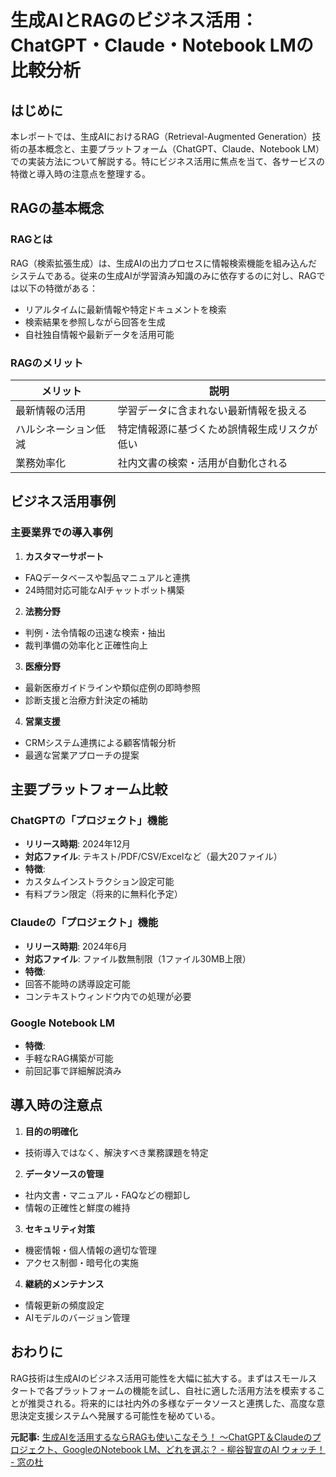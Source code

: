 # 生成AIとRAGのビジネス活用：ChatGPT・Claude・Notebook LMの比較分析

## はじめに

本レポートでは、生成AIにおけるRAG（Retrieval-Augmented Generation）技術の基本概念と、主要プラットフォーム（ChatGPT、Claude、Notebook LM）での実装方法について解説する。特にビジネス活用に焦点を当て、各サービスの特徴と導入時の注意点を整理する。

## RAGの基本概念

### RAGとは

RAG（検索拡張生成）は、生成AIの出力プロセスに情報検索機能を組み込んだシステムである。従来の生成AIが学習済み知識のみに依存するのに対し、RAGでは以下の特徴がある：

- リアルタイムに最新情報や特定ドキュメントを検索
- 検索結果を参照しながら回答を生成
- 自社独自情報や最新データを活用可能

### RAGのメリット

| メリット | 説明 |
|---------|------|
| 最新情報の活用 | 学習データに含まれない最新情報を扱える |
| ハルシネーション低減 | 特定情報源に基づくため誤情報生成リスクが低い |
| 業務効率化 | 社内文書の検索・活用が自動化される |

## ビジネス活用事例

### 主要業界での導入事例

1. **カスタマーサポート**
 - FAQデータベースや製品マニュアルと連携
 - 24時間対応可能なAIチャットボット構築

2. **法務分野**
 - 判例・法令情報の迅速な検索・抽出
 - 裁判準備の効率化と正確性向上

3. **医療分野**
 - 最新医療ガイドラインや類似症例の即時参照
 - 診断支援と治療方針決定の補助

4. **営業支援**
 - CRMシステム連携による顧客情報分析
 - 最適な営業アプローチの提案

## 主要プラットフォーム比較

### ChatGPTの「プロジェクト」機能

- **リリース時期**: 2024年12月
- **対応ファイル**: テキスト/PDF/CSV/Excelなど（最大20ファイル）
- **特徴**:
 - カスタムインストラクション設定可能
 - 有料プラン限定（将来的に無料化予定）

### Claudeの「プロジェクト」機能

- **リリース時期**: 2024年6月
- **対応ファイル**: ファイル数無制限（1ファイル30MB上限）
- **特徴**:
 - 回答不能時の誘導設定可能
 - コンテキストウィンドウ内での処理が必要

### Google Notebook LM

- **特徴**:
 - 手軽なRAG構築が可能
 - 前回記事で詳細解説済み

## 導入時の注意点

1. **目的の明確化**
 - 技術導入ではなく、解決すべき業務課題を特定

2. **データソースの管理**
 - 社内文書・マニュアル・FAQなどの棚卸し
 - 情報の正確性と鮮度の維持

3. **セキュリティ対策**
 - 機密情報・個人情報の適切な管理
 - アクセス制御・暗号化の実施

4. **継続的メンテナンス**
 - 情報更新の頻度設定
 - AIモデルのバージョン管理

## おわりに

RAG技術は生成AIのビジネス活用可能性を大幅に拡大する。まずはスモールスタートで各プラットフォームの機能を試し、自社に適した活用方法を模索することが推奨される。将来的には社内外の多様なデータソースと連携した、高度な意思決定支援システムへ発展する可能性を秘めている。

**元記事:** [生成AIを活用するならRAGも使いこなそう！ ～ChatGPT＆Claudeのプロジェクト、GoogleのNotebook LM、どれを選ぶ？ - 柳谷智宣のAI ウォッチ！ - 窓の杜](https://forest.watch.impress.co.jp/docs/serial/yaaiwatch/1672414.html)